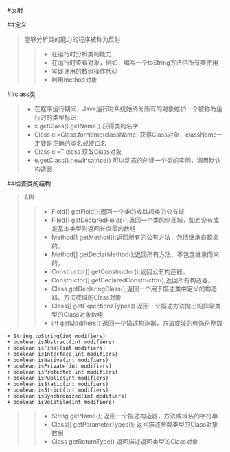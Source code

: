 #反射

##定义
> 能够分析类的能力的程序被称为反射
>>+ 在运行时分析类的能力
>>+ 在运行时查看对象，例如，编写一个toString方法供所有类使用
>>+ 实现通用的数组操作代码
>>+ 利用method对象

##class类
>+ 在程序运行期间，Java运行时系统始终为所有的对象维护一个被称为运行时的类型标识
>+ x.getClass().getName() 获得类的名字
>+ Class cl=Class.forName(className) 获得Class对象，className一定要是正确的类名或接口名
>+ Class cl=T.class 获取Class对象
>+ e.getClass().newInsatnce() 可以动态的创建一个类的实例，调用默认构造器

##检查类的结构
> API
>>+ Field[] getField();返回一个类的或其超类的公有域
>>+ Filed[] getDeclaredFields();返回一个类的全部域，如若没有或是基本类型则返回长度零的数组
>>+ Method[] getMethod();返回所有的公有方法，包括继承自超类的。
>>+ Method[] getDeclarMethod();返回所有方法，不包含继承而来的。
>>+ Constructor[] getConstructor();返回公有构造器。
>>+ Constructor[] getDeclaredConstructor();返回所有构造器。
>>+ Class getDeclaringClass();返回一个用于描述类中定义的构造器、方法或域的Class对象
>>+ Class[] getExpectionzTypes() 返回一个描述方法抛出的异常类型的Class对象数组
>>+ int getModifiers() 返回一个描述构造器，方法或域的修饰符整数
>>>
    + String toString(int modifiers)
    + boolean isAbstract(int modifiers)   
    + boolean isFinal(int modifiers)
    + boolean isInterface(int modifiers)
    + boolean isNative(int modifiers)
    + boolean isPrivate(int modifiers)
    + boolean isProtected(int modifiers)
    + boolean isPublic(int modifiers)
    + boolean isStatic(int modifiers)
    + boolean isStrict(int modifiers)
    + boolean isSynchronized(int modifiers)
    + boolean isVolatile(int modifiers)
>>>

>>+ String getName(); 返回一个描述构造器，方法或域名的字符串
>>+ Class[] getParameterTypes(); 返回描述参数类型的Class对象数组
>>+ Class getReturnType() 返回描述返回类型的Class对象
